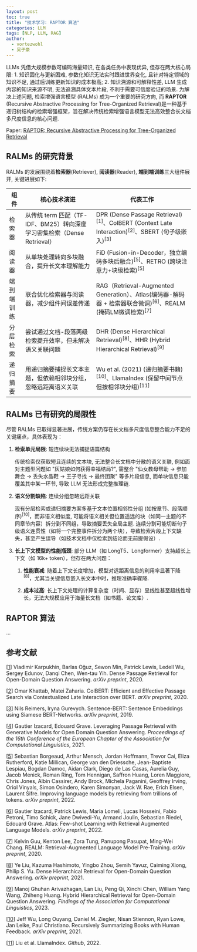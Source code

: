 ```yaml
---
layout: post
toc: true
title: "技术学习: RAPTOR 算法"
categories: LLM
tags: [NLP, LLM, RAG]
author:
  - vortezwohl
  - 吴子豪
---
```


LLMs 凭借大规模参数可编码海量知识, 在各类任务中表现优异, 但存在两大核心局限: 1. 知识固化与更新困难, 参数化知识无法实时跟进世界变化, 且针对特定领域的知识不足, 通过后训练更新知识的成本极高; 2. 知识溯源和可解释性差, LLM 生成内容的知识来源不明, 无法追溯具体文本片段, 不利于需要可信度验证的场景. 为解决上述问题, 检索增强语言模型 (RALMs) 成为一个重要的研究方向, 而 **RAPTOR** (Recursive Abstractive Processing for Tree-Organized Retrieval)是一种基于递归树结构的检索增强框架，旨在解决传统检索增强语言模型无法高效整合长文档多尺度信息的核心问题. 

Paper: [RAPTOR: Recursive Abstractive Processing for Tree-Organized Retrieval](https://doi.org/10.48550/arXiv.2401.18059)

## RALMs 的研究背景

RALMs 的发展围绕着**检索器**(Retriever), **阅读器**(Reader), **端到端训练**三大组件展开, 关键进展如下:

| 组件         | 核心技术演进                                                                 | 代表工作                                                                 |
|--------------|------------------------------------------------------------------------------|--------------------------------------------------------------------------|
| 检索器       | 从传统 term 匹配（TF-IDF、BM25）转向深度学习密集检索（Dense Retrieval）       | DPR (Dense Passage Retrieval)$^{[1]}$、ColBERT (Context Late Interaction)$^{[2]}$、SBERT (句子级嵌入)$^{[3]}$ |
| 阅读器       | 从单块处理转向多块融合，提升长文本理解能力                                   | FiD (Fusion-in-Decoder，独立编码多块后融合)$^{[5]}$、RETRO (跨块注意力+块级检索)$^{[5]}$          |
| 端到端训练   | 联合优化检索器与阅读器，减少组件间误差传递                                   | RAG（Retrieval-Augmented Generation）、Atlas(编码器-解码器 + 检索器联合微调)$^{[6]}$、REALM (掩码LM微调检索)$^{[7]}$ |
| 分层检索     | 尝试通过文档-段落两级检索提升效率，但未解决语义关联问题                       | DHR (Dense Hierarchical Retrieval)$^{[8]}$、HHR (Hybrid Hierarchical Retrieval)$^{[9]}$        |
| 递归摘要     | 用递归摘要捕捉长文本主题，但依赖相邻块分组，忽略远距离语义关联                 | Wu et al. (2021) (递归摘要书籍)$^{[10]}$、LlamaIndex (保留中间节点但按相邻块分组)$^{[11]}$         |

## RALMs 已有研究的局限性

尽管 RALMs 已取得显著进展，传统方案仍存在长文档多尺度信息整合能力不足的关键痛点，具体表现为：

1. **检索单元局限**: 短连续块无法捕捉语篇结构

    传统检索仅获取短且连续的文本块, 无法整合长文档中分散的语义关联, 例如面对主题型问题如 "灰姑娘如何获得幸福结局?", 需整合 "仙女教母帮助 -> 参加舞会 -> 丢失水晶鞋 -> 王子寻找 -> 最终团聚" 等多片段信息, 而单块信息只能覆盖其中某一环节, 导致 LLM 无法形成完整推理链.

2. **语义分割缺陷**: 连续分组忽略远距关联

    现有分层检索或递归摘要方案多基于文本位置相邻性分组 (如按章节、段落顺序)$^{[10]}$，而非语义相似度, 可能将语义相关但位置遥远的块（如同一主题的不同章节内容）拆分到不同组，导致摘要丢失全局主题. 连续分割可能切断句子级语义连贯性（如将一个完整事件拆分为两个块），导致检索片段上下文缺失，甚至产生误导（如技术文档中仅检索到结论而无前提假设）.

3. **长上下文模型的性能瓶颈**: 部分 LLM（如 LongT5、Longformer）支持超长上下文（如 16k+ token），但存在两大问题：

    1. **性能衰减**: 随着上下文长度增加，模型对远距离信息的利用率显著下降$^{[8]}$，尤其当关键信息嵌入长文本中时，推理准确率骤降.

    2. **成本过高**: 长上下文处理的计算复杂度（时间、显存）呈线性甚至超线性增长，无法大规模应用于海量长文档（如书籍、论文库）.

## RAPTOR 算法

...

## 参考文献

[[1](https://doi.org/10.48550/arXiv.2004.04906)] Vladimir Karpukhin, Barlas Oğuz, Sewon Min, Patrick Lewis, Ledell Wu, Sergey Edunov, Danqi Chen, Wen-tau Yih. Dense Passage Retrieval for Open-Domain Question Answering. *arXiv preprint*, 2020.

[[2](https://doi.org/10.48550/arXiv.2004.12832)] Omar Khattab, Matei Zaharia. ColBERT: Efficient and Effective Passage Search via Contextualized Late Interaction over BERT. *arXiv preprint*, 2020.

[[3](https://doi.org/10.48550/arXiv.1908.10084)] Nils Reimers, Iryna Gurevych. Sentence-BERT: Sentence Embeddings using Siamese BERT-Networks. *arXiv preprint*, 2019.

[[4](https://doi.org/10.18653/v1/2021.eacl-main.74)] Gautier Izacard, Edouard Grave. Leveraging Passage Retrieval with Generative Models for Open Domain Question Answering. *Proceedings of the 16th Conference of the European Chapter of the Association for Computational Linguistics*, 2021.

[[5](https://doi.org/10.48550/arXiv.2112.04426)] Sebastian Borgeaud, Arthur Mensch, Jordan Hoffmann, Trevor Cai, Eliza Rutherford, Katie Millican, George van den Driessche, Jean-Baptiste Lespiau, Bogdan Damoc, Aidan Clark, Diego de Las Casas, Aurelia Guy, Jacob Menick, Roman Ring, Tom Hennigan, Saffron Huang, Loren Maggiore, Chris Jones, Albin Cassirer, Andy Brock, Michela Paganini, Geoffrey Irving, Oriol Vinyals, Simon Osindero, Karen Simonyan, Jack W. Rae, Erich Elsen, Laurent Sifre. Improving language models by retrieving from trillions of tokens. *arXiv preprint*, 2022.

[[6](https://doi.org/10.48550/arXiv.2208.03299)] Gautier Izacard, Patrick Lewis, Maria Lomeli, Lucas Hosseini, Fabio Petroni, Timo Schick, Jane Dwivedi-Yu, Armand Joulin, Sebastian Riedel, Edouard Grave. Atlas: Few-shot Learning with Retrieval Augmented Language Models. *arXiv preprint*, 2022.

[[7](https://doi.org/10.48550/arXiv.2002.08909)] Kelvin Guu, Kenton Lee, Zora Tung, Panupong Pasupat, Ming-Wei Chang. REALM: Retrieval-Augmented Language Model Pre-Training. *arXiv preprint*, 2020.

[[8](https://doi.org/10.48550/arXiv.2110.15439)] Ye Liu, Kazuma Hashimoto, Yingbo Zhou, Semih Yavuz, Caiming Xiong, Philip S. Yu. Dense Hierarchical Retrieval for Open-Domain Question Answering. *arXiv preprint*, 2021.

[[9](https://doi.org/10.18653/v1/2023.findings-acl.679)] Manoj Ghuhan Arivazhagan, Lan Liu, Peng Qi, Xinchi Chen, William Yang Wang, Zhiheng Huang. Hybrid Hierarchical Retrieval for Open-Domain Question Answering. *Findings of the Association for Computational Linguistics*, 2023.

[[10](https://doi.org/10.48550/arXiv.2109.10862)] Jeff Wu, Long Ouyang, Daniel M. Ziegler, Nisan Stiennon, Ryan Lowe, Jan Leike, Paul Christiano. Recursively Summarizing Books with Human Feedback. *arXiv preprint*, 2021.

[[11]()] Liu et al. LlamaIndex. *Github*, 2022.